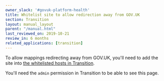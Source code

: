 ```yaml
---
owner_slack: '#govuk-platform-health'
title: Whitelist site to allow redirection away from GOV.UK
section: Transition
layout: manual_layout
parent: "/manual.html"
last_reviewed_on: 2019-10-21
review_in: 6 months
related_applications: [transition]
---
```


To allow mappings redirecting away from GOV.UK, you'll need to add the site
into [the whitelisted hosts in Transition][whitelisted-hosts].

You'll need the `admin` permission in Transition to be able to see this page.

[whitelisted-hosts]: https://transition.publishing.service.gov.uk/admin/whitelisted_hosts
